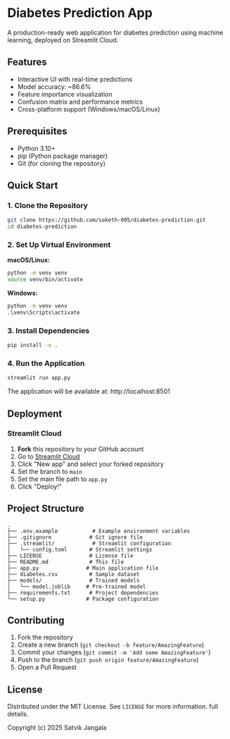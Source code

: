 # Diabetes Prediction App

A production-ready web application for diabetes prediction using machine learning, deployed on Streamlit Cloud.

## Features
- Interactive UI with real-time predictions
- Model accuracy: ~86.6%
- Feature importance visualization
- Confusion matrix and performance metrics
- Cross-platform support (Windows/macOS/Linux)

## Prerequisites
- Python 3.10+
- pip (Python package manager)
- Git (for cloning the repository)

## Quick Start

### 1. Clone the Repository
```bash
git clone https://github.com/saketh-005/diabetes-prediction.git
cd diabetes-prediction
```

### 2. Set Up Virtual Environment

**macOS/Linux:**
```bash
python -m venv venv
source venv/bin/activate
```

**Windows:**
```cmd
python -m venv venv
.\venv\Scripts\activate
```

### 3. Install Dependencies
```bash
pip install -e .
```

### 4. Run the Application
```bash
streamlit run app.py
```
The application will be available at: http://localhost:8501

## Deployment

### Streamlit Cloud
1. **Fork** this repository to your GitHub account
2. Go to [Streamlit Cloud](https://share.streamlit.io/)
3. Click "New app" and select your forked repository
4. Set the branch to `main`
5. Set the main file path to `app.py`
6. Click "Deploy!"

## Project Structure
```
.
├── .env.example           # Example environment variables
├── .gitignore            # Git ignore file
├── .streamlit/            # Streamlit configuration
│   └── config.toml       # Streamlit settings
├── LICENSE               # License file
├── README.md             # This file
├── app.py               # Main application file
├── diabetes.csv          # Sample dataset
├── models/               # Trained models
│   └── model.joblib     # Pre-trained model
├── requirements.txt      # Project dependencies
└── setup.py             # Package configuration
```

## Contributing
1. Fork the repository
2. Create a new branch (`git checkout -b feature/AmazingFeature`)
3. Commit your changes (`git commit -m 'Add some AmazingFeature'`)
4. Push to the branch (`git push origin feature/AmazingFeature`)
5. Open a Pull Request

## License
Distributed under the MIT License. See `LICENSE` for more information. full details.

Copyright (c) 2025 Satvik Jangala

